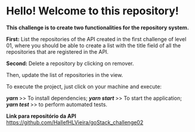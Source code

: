 <h1> Hello! Welcome to this repository! </h1>

<b> This challenge is to create two functionalities for the repository system. </b>

<b>First:</b> List the repositories of the API created in the first challenge of level 01, where you should be able to create a list with the title field of all the repositories that are registered in the API.

<b>Second: </b> Delete a repository by clicking on remover.

Then, update the list of repositories in the view.

To execute the project, just click on your machine and execute:

<b><i> yarn </i></b> >> To install dependencies;
<b><i> yarn start </i></b> >> To start the application;
<b><i> yarn test </i></b> >> to perform automated tests.

<b>Link para repositório da API </b> https://github.com/HallefHLVieira/goStack_challenge02
